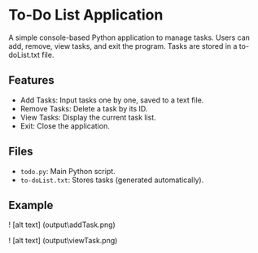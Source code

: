 # To-Do List Application
A simple console-based Python application to manage tasks. Users can add, remove, view tasks, and exit the program. Tasks are stored in a to-doList.txt file.
## Features
- Add Tasks: Input tasks one by one, saved to a text file.
- Remove Tasks: Delete a task by its ID.
- View Tasks: Display the current task list.
- Exit: Close the application.
## Files
-   `todo.py`: Main Python script.
-   `to-doList.txt`: Stores tasks (generated automatically).
## Example
! [alt text] (output\addTask.png)

! [alt text] (output\viewTask.png)
